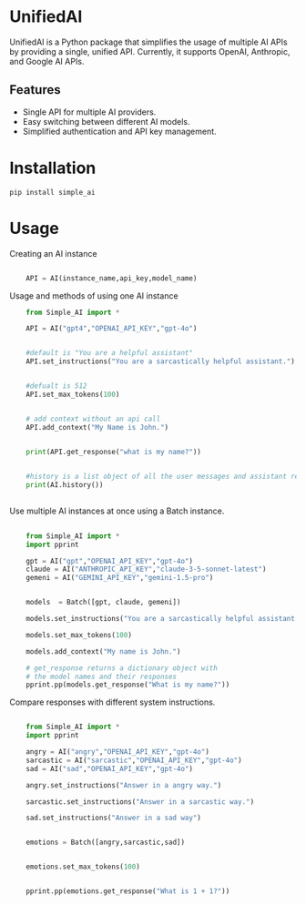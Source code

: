 UnifiedAI
=========

UnifiedAI is a Python package that simplifies the usage of multiple AI APIs by providing a single, unified API. Currently, it supports OpenAI, Anthropic, and Google AI APIs.


## Features

- Single API for multiple AI providers.
- Easy switching between different AI models.
- Simplified authentication and API key management.


Installation
============


    pip install simple_ai


Usage
========


Creating an AI instance
```python

    API = AI(instance_name,api_key,model_name)

```

Usage and methods of using one AI instance

```python  
    from Simple_AI import *

    API = AI("gpt4","OPENAI_API_KEY","gpt-4o")


    #default is "You are a helpful assistant"
    API.set_instructions("You are a sarcastically helpful assistant.")


    #defualt is 512
    API.set_max_tokens(100)


    # add context without an api call
    API.add_context("My Name is John.")


    print(API.get_response("what is my name?"))

    
    #history is a list object of all the user messages and assistant responses. 
    print(AI.history())
    
```

Use multiple AI instances at once using a Batch instance.


```python
    
    from Simple_AI import *
    import pprint

    gpt = AI("gpt","OPENAI_API_KEY","gpt-4o")
    claude = AI("ANTHROPIC_API_KEY","claude-3-5-sonnet-latest")
    gemeni = AI("GEMINI_API_KEY","gemini-1.5-pro")


    models  = Batch([gpt, claude, gemeni])

    models.set_instructions("You are a sarcastically helpful assistant.")

    models.set_max_tokens(100)

    models.add_context("My name is John.")

    # get_response returns a dictionary object with
    # the model names and their responses
    pprint.pp(models.get_response("What is my name?"))


```

Compare responses with different system instructions. 

```python

    from Simple_AI import *
    import pprint

    angry = AI("angry","OPENAI_API_KEY","gpt-4o")
    sarcastic = AI("sarcastic","OPENAI_API_KEY","gpt-4o")
    sad = AI("sad","OPENAI_API_KEY","gpt-4o")

    angry.set_instructions("Answer in a angry way.")

    sarcastic.set_instructions("Answer in a sarcastic way.")

    sad.set_instructions("Answer in a sad way")


    emotions = Batch([angry,sarcastic,sad])


    emotions.set_max_tokens(100)


    pprint.pp(emotions.get_response("What is 1 + 1?"))


```
